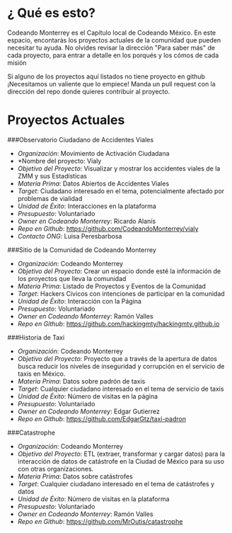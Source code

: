 # ¿ Qué es esto?

Codeando Monterrey es el Capítulo local de Codeando México. En este espacio, encontarás los proyectos actuales de la comunidad que pueden necesitar tu ayuda. No olvides revisar la dirección "Para saber más" de cada proyecto, para entrar a detalle en los porqués y los cómos de cada misión

Si alguno de los proyectos aquí listados no tiene proyecto en github ¡Necesitamos un valiente que lo empiece! Manda un pull request con la dirección del repo donde quieres contribuir al proyecto.

# Proyectos Actuales

###Observatorio Ciudadano de Accidentes Viales
- *Organización*: Movimiento de Activación Ciudadana
- *Nombre del proyecto: Vialy
- *Objetivo del Proyecto*: Visualizar y mostrar los accidentes viales de la ZMM y sus Estadísticas
- *Materia Prima*: Datos Abiertos de Accidentes Viales
- *Target*: Ciudadano interesado en el tema, potencialmente afectado por problemas de vialidad
- *Unidad de Éxito*: Interacciones en la plataforma
- *Presupuesto*: Voluntariado
- *Owner en Codeando Monterrey*: Ricardo Alanís
- *Repo en Github*: https://github.com/CodeandoMonterrey/vialy
- *Contacto ONG*: Luisa Peresbarbosa

###Sitio de la Comunidad de Codeando Monterrey
- *Organización*: Codeando Monterrey
- *Objetivo del Proyecto*: Crear un espacio donde esté la información de los proyectos que lleva la comunidad
- *Materia Prima*: Listado de Proyectos y Eventos de la Comunidad
- *Target*: Hackers Cívicos con intenciones de participar en la comunidad
- *Unidad de Éxito*: Interacción con la Página
- *Presupuesto*: Voluntariado
- *Owner en Codeando Monterrey*: Ramón Valles
- *Repo en Github*: https://github.com/hackingmty/hackingmty.github.io

###Historia de Taxi
- *Organización*: Codeando Monterrey
- *Objetivo del Proyecto*: Proyecto que a través de la apertura de datos busca reducir los niveles de inseguridad y corrupción en el servicio de taxis en México.
- *Materia Prima*: Datos sobre padrón de taxis
- *Target*: Cualquier ciudadano interesado en el tema de servicio de taxis
- *Unidad de Éxito*: Número de visitas en la página
- *Presupuesto*: Voluntariado
- *Owner en Codeando Monterrey*: Edgar Gutierrez
- *Repo en Github*: https://github.com/EdgarGtz/taxi-padron

###Catastrophe
- *Organización*: Codeando Monterrey
- *Objetivo del Proyecto*: ETL (extraer, transformar y cargar datos) para la interacción de datos de catástrofe en la Ciudad de México para su uso con otras organizaciones. 
- *Materia Prima*: Datos sobre catástrofes
- *Target*: Cualquier ciudadano interesado en el tema de catástrofes y datos
- *Unidad de Éxito*: Número de visitas en la plataforma
- *Presupuesto*: Voluntariado
- *Owner en Codeando Monterrey*: Ramón Valles 
- *Repo en Github*: https://github.com/MrOutis/catastrophe
